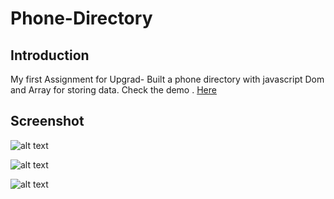 # Phone-Directory


Introduction
------------------------------------------------------------------------

My first Assignment for Upgrad-
  Built a phone directory with javascript Dom and Array for storing data.
Check the demo . <a href="https://aakashsingh.me/Phonedirectory/">Here</a>

Screenshot
------------------------------------------------------------------------

![alt text](https://i.imgur.com/cfNy0OY.png)

![alt text](https://i.imgur.com/Nw9TIGl.png)

![alt text](https://i.imgur.com/Pacl6Ns.png)


